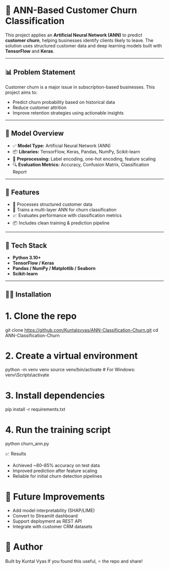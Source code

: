 # 🔁 ANN-Based Customer Churn Classification

This project applies an **Artificial Neural Network (ANN)** to predict **customer churn**, helping businesses identify clients likely to leave. The solution uses structured customer data and deep learning models built with **TensorFlow** and **Keras**.

---

## 📊 Problem Statement

Customer churn is a major issue in subscription-based businesses. This project aims to:
- Predict churn probability based on historical data
- Reduce customer attrition
- Improve retention strategies using actionable insights

---

## 🧠 Model Overview

- ✅ **Model Type:** Artificial Neural Network (ANN)
- 📦 **Libraries:** TensorFlow, Keras, Pandas, NumPy, Scikit-learn
- 🧹 **Preprocessing:** Label encoding, one-hot encoding, feature scaling
- 🔍 **Evaluation Metrics:** Accuracy, Confusion Matrix, Classification Report

---

## 🚀 Features

- 🔢 Processes structured customer data
- 🧠 Trains a multi-layer ANN for churn classification
- 📈 Evaluates performance with classification metrics
- 📦 Includes clean training & prediction pipeline

---

## 🧰 Tech Stack

- **Python 3.10+**
- **TensorFlow / Keras**
- **Pandas / NumPy / Matplotlib / Seaborn**
- **Scikit-learn**

---

## 🧑‍💻 Installation

# 1. Clone the repo
git clone https://github.com/Kuntalsvyas/ANN-Classification-Churn.git
cd ANN-Classification-Churn

# 2. Create a virtual environment
python -m venv venv
source venv/bin/activate  # For Windows: venv\Scripts\activate

# 3. Install dependencies
pip install -r requirements.txt

# 4. Run the training script
python churn_ann.py

📈 Results
- Achieved ~80–85% accuracy on test data
- Improved prediction after feature scaling
- Reliable for initial churn detection pipelines

# 📌 Future Improvements
 - Add model interpretability (SHAP/LIME)
 - Convert to Streamlit dashboard
 - Support deployment as REST API
- Integrate with customer CRM datasets

# 🙌 Author
Built by Kuntal Vyas
If you found this useful, ⭐ the repo and share!

